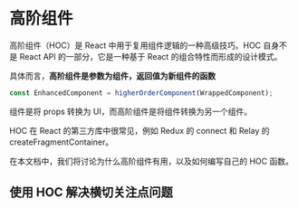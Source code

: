 # 高阶组件
高阶组件（HOC）是 React 中用于复用组件逻辑的一种高级技巧。HOC 自身不是 React API 的一部分，它是一种基于 React 的组合特性而形成的设计模式。

具体而言，**高阶组件是参数为组件，返回值为新组件的函数**
```js
const EnhancedComponent = higherOrderComponent(WrappedComponent);
```

组件是将 props 转换为 UI，而高阶组件是将组件转换为另一个组件。

HOC 在 React 的第三方库中很常见，例如 Redux 的 connect 和 Relay 的 createFragmentContainer。

在本文档中，我们将讨论为什么高阶组件有用，以及如何编写自己的 HOC 函数。
## 使用 HOC 解决横切关注点问题